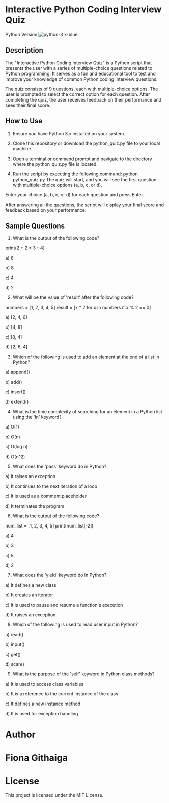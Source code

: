 # Interactive Python Coding Interview Quiz
Python Version 
![python-3 x-blue](https://github.com/FionaG26/My_Portfolio_Projects/assets/111144758/85d35a5d-fb49-4f8b-b7cf-0424deb406da)

## Description
The "Interactive Python Coding Interview Quiz" is a Python script that presents the user with a series of multiple-choice questions related to Python programming. It serves as a fun and educational tool to test and improve your knowledge of common Python coding interview questions.

The quiz consists of 9 questions, each with multiple-choice options. The user is prompted to select the correct option for each question. After completing the quiz, the user receives feedback on their performance and sees their final score.

## How to Use
1. Ensure you have Python 3.x installed on your system.

2. Clone this repository or download the python_quiz.py file to your local machine.

3. Open a terminal or command prompt and navigate to the directory where the python_quiz.py file is located.

4. Run the script by executing the following command:
python python_quiz.py
The quiz will start, and you will see the first question with multiple-choice options (a, b, c, or d).

Enter your choice (a, b, c, or d) for each question and press Enter.

After answering all the questions, the script will display your final score and feedback based on your performance.

## Sample Questions
1. What is the output of the following code?

print(2 + 2 * 3 - 4)

a) 6

b) 8

c) 4

d) 2

2. What will be the value of 'result' after the following code?

numbers = [1, 2, 3, 4, 5]
result = [x * 2 for x in numbers if x % 2 == 0]

a) [2, 4, 6]

b) [4, 8]

c) [8, 4]

d) [2, 6, 4]


3. Which of the following is used to add an element at the end of a list in Python?
   
a) append()

b) add()

c) insert()

d) extend()

4. What is the time complexity of searching for an element in a Python list using the 'in' keyword?
   
a) O(1)

b) O(n)

c) O(log n)

d) O(n^2)

5. What does the 'pass' keyword do in Python?
   
a) It raises an exception

b) It continues to the next iteration of a loop

c) It is used as a comment placeholder

d) It terminates the program

6. What is the output of the following code?

num_list = [1, 2, 3, 4, 5]
print(num_list[-2])

a) 4

b) 3

c) 5

d) 2

7. What does the 'yield' keyword do in Python?
   
a) It defines a new class

b) It creates an iterator

c) It is used to pause and resume a function's execution

d) It raises an exception

8. Which of the following is used to read user input in Python?
   
a) read()

b) input()

c) get()

d) scan()

9. What is the purpose of the 'self' keyword in Python class methods?
    
a) It is used to access class variables

b) It is a reference to the current instance of the class

c) It defines a new instance method

d) It is used for exception handling


# Author
# Fiona Githaiga

# License
This project is licensed under the MIT License.
